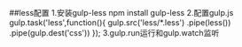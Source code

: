 ##less配置
1.安装gulp-less
    npm install gulp-less
2.配置gulp.js
    gulp.task('less',function(){
        gulp.src('less/*.less')
            .pipe(less())
            .pipe(gulp.dest('css'))
    });
3.gulp.run运行和gulp.watch监听